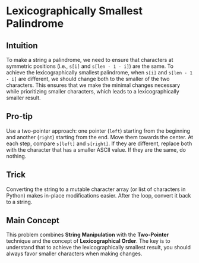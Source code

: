 # Lexicographically Smallest Palindrome

## Intuition

To make a string a palindrome, we need to ensure that characters at symmetric positions (i.e., `s[i]` and `s[len - 1 - i]`) are the same. To achieve the lexicographically smallest palindrome, when `s[i]` and `s[len - 1 - i]` are different, we should change both to the smaller of the two characters. This ensures that we make the minimal changes necessary while prioritizing smaller characters, which leads to a lexicographically smaller result.

## Pro-tip

Use a two-pointer approach: one pointer (`left`) starting from the beginning and another (`right`) starting from the end. Move them towards the center. At each step, compare `s[left]` and `s[right]`. If they are different, replace both with the character that has a smaller ASCII value. If they are the same, do nothing.

## Trick

Converting the string to a mutable character array (or list of characters in Python) makes in-place modifications easier. After the loop, convert it back to a string.

## Main Concept

This problem combines **String Manipulation** with the **Two-Pointer** technique and the concept of **Lexicographical Order**. The key is to understand that to achieve the lexicographically smallest result, you should always favor smaller characters when making changes.
